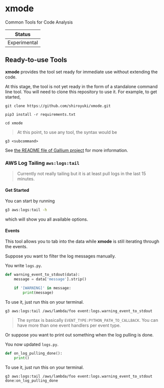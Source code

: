 # xmode
Common Tools for Code Analysis

| Status       |
| ------------ |
| Experimental |

## Ready-to-use Tools

**xmode** provides the tool set ready for immediate use without extending the code.

At this stage, the tool is not yet ready in the form of a standalone command line tool. You will need to clone this repository to use it. For example, to get started,

```
git clone https://github.com/shiroyuki/xmode.git
```
```
pip3 install -r requirements.txt
```
```
cd xmode
```
> At this point, to use any tool, the syntax would be

```
g3 <subcommand>
```

See [the README file of Gallium project](https://github.com/shiroyuki/gallium) for more information.

### AWS Log Tailing `aws:logs:tail`

> Currently not really tailing but it is at least pull logs in the last 15 minutes.

#### Get Started

You can start by running

```bash
g3 aws:logs:tail -h
```

which will show you all available options.

#### Events

This tool allows you to tab into the data while **xmode** is still iterating through the events.

Suppose you want to filter the log messages manually.

You write `logs.py`.

```python
def warning_event_to_stdout(data):
    message = data['message'].strip()

    if '[WARNING]' in message:
        print(message)
```

To use it, just run this on your terminal.

```
g3 aws:logs:tail /aws/lambda/foo event:logs.warning_event_to_stdout
```

> The syntax is basically `EVENT_TYPE:PYTHON_PATH_TO_CALLBACK`. You can have more than one event handlers per event type.

Or suppose you want to print out something when the log pulling is done.

You now updated `logs.py`.

```python
def on_log_pulling_done():
    print()
```

To use it, just run this on your terminal.

```
g3 aws:logs:tail /aws/lambda/foo event:logs.warning_event_to_stdout done:on_log_pulling_done
```

